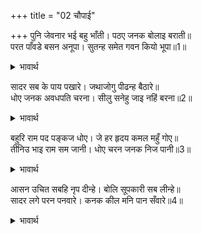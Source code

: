 +++
title = "02 चौपाई"

+++
पुनि जेवनार भई बहु भाँती। पठए जनक बोलाइ बराती॥  
परत पाँवडे बसन अनूपा। सुतन्ह समेत गवन कियो भूपा॥1॥  

<details><summary>भावार्थ</summary>

फिर बहुत प्रकार की रसोई बनी। जनकजी ने बारातियों को बुला भेजा। राजा दशरथजी ने पुत्रों सहित गमन किया। अनुपम वस्त्रों के पाँवडे पडते जाते हैं॥1॥  
</details>

सादर सब के पाय पखारे। जथाजोगु पीढन्ह बैठारे॥  
धोए जनक अवधपति चरना। सीलु सनेहु जाइ नहिं बरना॥2॥  

<details><summary>भावार्थ</summary>

आदर के साथ सबके चरण धोए और सबको यथायोग्य पीढों पर बैठाया। तब जनकजी ने अवधपति दशरथजी के चरण धोए। उनका शील और स्नेह वर्णन नहीं किया जा सकता॥2॥  
</details>

बहुरि राम पद पङ्कज धोए। जे हर हृदय कमल महुँ गोए॥  
तीनिउ भाइ राम सम जानी। धोए चरन जनक निज पानी॥3॥  

<details><summary>भावार्थ</summary>

फिर श्री रामचन्द्रजी के चरणकमलों को धोया, जो श्री शिवजी के हृदय कमल में छिपे रहते हैं। तीनों भाइयों को श्री रामचन्द्रजी के समान जानकर जनकजी ने उनके भी चरण अपने हाथों से धोए॥3॥  
</details>

आसन उचित सबहि नृप दीन्हे। बोलि सूपकारी सब लीन्हे॥  
सादर लगे परन पनवारे। कनक कील मनि पान सँवारे॥4॥  

<details><summary>भावार्थ</summary>

राजा जनकजी ने सभी को उचित आसन दिए और सब परसने वालों को बुला लिया। आदर के साथ पत्तलें पडने लगीं, जो मणियों के पत्तों से सोने की कील लगाकर बनाई गई थीं॥4॥  
</details>

<div class="audioEmbed"  caption="AIR-वाचनम्" src="https://archive
.org/download/rAmcharitmAnas-AIR/EPI-120.mp3"></div>